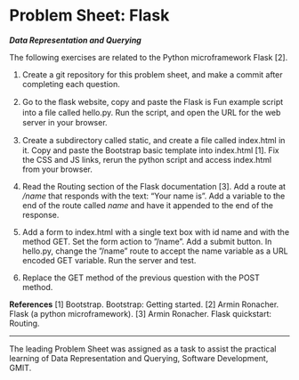 Problem Sheet: Flask
=====

__*Data Representation and Querying*__

The following exercises are related to the Python microframework Flask [2]. 

1. Create a git repository for this problem sheet, and make a commit after completing each question. 

2. Go to the ﬂask website, copy and paste the Flask is Fun example script into a ﬁle called hello.py. Run the script, and open the URL for the web server in your browser. 

3. Create a  subdirectory called static, and create a ﬁle called index.html in it. Copy and paste the Bootstrap basic template into index.html [1]. Fix the CSS and JS links, rerun the python script and access index.html from your browser.

4. Read the Routing section of the Flask documentation [3]. Add a route at */name* that responds with the text: “Your name is”. Add a variable to the end of the route called *name* and have it appended to the end of the response.

5. Add a form to index.html with a single text box with id name and with the method GET. Set the form action to ”/name”. Add a submit button. In hello.py, change the ”/name” route to accept the name variable as a URL encoded GET variable. Run the server and test.

6. Replace the GET method of the previous question with the POST method.

**References** 
[1] Bootstrap. Bootstrap: Getting started. 
[2] Armin Ronacher. Flask (a python microframework). 
[3] Armin Ronacher. Flask quickstart: Routing.

---
The leading Problem Sheet was assigned as a task to assist the practical learning of Data Representation and Querying, Software Development, GMIT.
